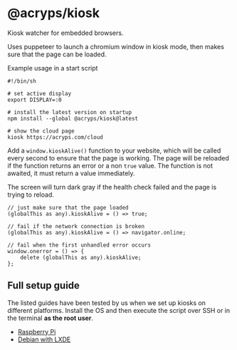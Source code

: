 # @acryps/kiosk
Kiosk watcher for embedded browsers.

Uses puppeteer to launch a chromium window in kiosk mode, then makes sure that the page can be loaded.

Example usage in a start script
```
#!/bin/sh

# set active display
export DISPLAY=:0

# install the latest version on startup
npm install --global @acryps/kiosk@latest

# show the cloud page
kiosk https://acryps.com/cloud
```

Add a `window.kioskAlive()` function to your website, which will be called every second to ensure that the page is working.
The page will be reloaded if the function returns an error or a non `true` value.
The function is not awaited, it must return a value immediately.

The screen will turn dark gray if the health check failed and the page is trying to reload.
```
// just make sure that the page loaded
(globalThis as any).kioskAlive = () => true;

// fail if the network connection is broken
(globalThis as any).kioskAlive = () => navigator.online;

// fail when the first unhandled error occurs
window.onerror = () => {
	delete (globalThis as any).kioskAlive;
};
```

## Full setup guide
The listed guides have been tested by us when we set up kiosks on different platforms. Install the OS and then execute the script over SSH or in the terminal **as the root user**. 

- [Raspberry Pi](setup/raspberry-pi)
- [Debian with LXDE](setup/debian/lxde)
